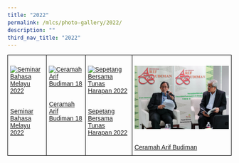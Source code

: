 ```yaml
---
title: "2022"
permalink: /mlcs/photo-gallery/2022/
description: ""
third_nav_title: "2022"
---
```

<style type="text/css">
.tg  {border-collapse:collapse;border-spacing:0;}
.tg td{border-color:black;border-style:solid;border-width:1px;font-family:Arial, sans-serif;font-size:14px;
  overflow:hidden;padding:10px 5px;word-break:normal;}
.tg th{border-color:black;border-style:solid;border-width:1px;font-family:Arial, sans-serif;font-size:14px;
  font-weight:normal;overflow:hidden;padding:10px 5px;word-break:normal;}
.tg .tg-0lax{text-align:left;vertical-align:top}
</style>
<table class="tg">
<thead>
  <tr>
    <td class="tg-0lax"><p><a href="/mlcs/photo-gallery/2022/seminar-bahasa-melayu-2022"><img src="![](/images/20220315_0196.jpeg)" alt="Seminar Bahasa Melayu 2022"></a></p><br><a href="/mlcs/photo-gallery/2022/seminar-bahasa-melayu-2022">
Seminar Bahasa Melayu 2022</a></td>
    <td class="tg-0lax"><p><a href="/mlcs/photo-gallery/2022/ceramah-arif-budiman-18"><img src="![](/images/img_5610.jpeg)" alt="Ceramah Arif Budiman 18"></a></p><br><a href="/mlcs/photo-gallery/2022/ceramah-arif-budiman-18">Ceramah Arif Budiman 18
</a></td>
    <td class="tg-0lax"><p><a href="/mlcs/photo-gallery/2022/sepetang-bersama-tunas-harapan-2022"><img src="![](/images/img_0198.jpeg)" alt="Sepetang Bersama Tunas Harapan 2022"></a></p><br><a href="/mlcs/photo-gallery/2022/sepetang-bersama-tunas-harapan-2022">Sepetang Bersama Tunas Harapan 2022</a></td>
		    <td class="tg-0lax"><p><a href="/mlcs/photo-gallery/2018/ceramah-arif-budiman"><img src="/images/ceramah-arif-budiman-2018-(5).jpeg" alt="Ceramah Arif Budiman"></a></p><br><a href="/mlcs/photo-gallery/2018/ceramah-arif-budiman">Ceramah Arif Budiman</a></td>
			</tr>
</thead>
</table>